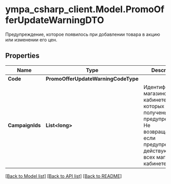 # ympa_csharp_client.Model.PromoOfferUpdateWarningDTO
Предупреждение, которое появилось при добавлении товара в акцию или изменении его цен.

## Properties

Name | Type | Description | Notes
------------ | ------------- | ------------- | -------------
**Code** | **PromoOfferUpdateWarningCodeType** |  | 
**CampaignIds** | **List&lt;long&gt;** | Идентификаторы магазинов в кабинете, для которых получены предупреждения.  Не возвращается, если предупреждения действуют для всех магазинов в кабинете.  | [optional] 

[[Back to Model list]](../README.md#documentation-for-models) [[Back to API list]](../README.md#documentation-for-api-endpoints) [[Back to README]](../README.md)

